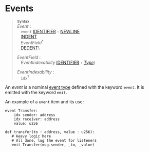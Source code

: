 # Events

> **<sup>Syntax</sup>**\
> _Event_ :\
> &nbsp;&nbsp; `event` [IDENTIFIER] `:` [NEWLINE]\
> &nbsp;&nbsp; [INDENT]\
> &nbsp;&nbsp; _EventField_<sup>\*</sup>\
> &nbsp;&nbsp; [DEDENT]\
>
> _EventField_ :\
> &nbsp;&nbsp; _EventIndexability_ [IDENTIFIER] `:` [_Type_]\
>
> _EventIndexability_ :\
> &nbsp;&nbsp; `idx`<sup>?</sup>

An _event_ is a nominal [event type] defined with the keyword `event`. It is emitted with the keyword `emit`.

An example of a `event` item and its use:

```
event Transfer:
    idx sender: address
    idx receiver: address
    value: u256

def transfer(to : address, value : u256):
   # Heavy logic here
   # All done, log the event for listeners
   emit Transfer(msg.sender, _to, _value)
```

[NEWLINE]: tokens.md#newline
[INDENT]: tokens.md#indent
[DEDENT]: tokens.md#dedent
[IDENTIFIER]: identifiers.md
[_Type_]: types.md
[event type]: event_types.md
